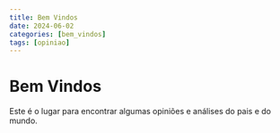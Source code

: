 ```yaml
---
title: Bem Vindos
date: 2024-06-02
categories: [bem_vindos]
tags: [opiniao]
---
```


# Bem Vindos

Este é o lugar para encontrar algumas opiniões e análises do pais e do mundo.
